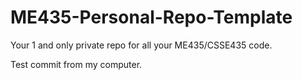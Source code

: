 # ME435-Personal-Repo-Template
Your 1 and only private repo for all your ME435/CSSE435 code.

Test commit from my computer.